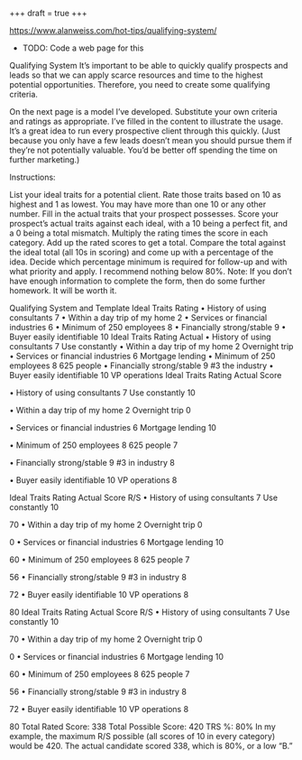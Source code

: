 +++
draft = true
+++

https://www.alanweiss.com/hot-tips/qualifying-system/

- TODO: Code a web page for this

Qualifying System
It’s important to be able to quickly qualify prospects and leads so
that we can apply scarce resources and time to the highest potential opportunities.
Therefore, you need to create some qualifying criteria.

On the next page is a model I’ve developed. Substitute your own criteria
and ratings as appropriate. I’ve filled in the content to illustrate the
usage. It’s a great idea to run every prospective client through this
quickly. (Just because you only have a few leads doesn’t mean you should
pursue them if they’re not potentially valuable. You’d be better off spending
the time on further marketing.)

Instructions:

List your ideal traits for a potential client.
Rate those traits based on 10 as highest and 1 as lowest. You may
have more than one 10 or any other number.
Fill in the actual traits that your prospect possesses.
Score your prospect’s actual traits against each ideal, with a 10
being a perfect fit, and a 0 being a total mismatch.
Multiply the rating times the score in each category.
Add up the rated scores to get a total.
Compare the total against the ideal total (all 10s in scoring) and
come up with a percentage of the idea.
Decide which percentage minimum is required for follow-up and with
what priority and apply. I recommend nothing below 80%.
Note: If you don’t have enough information to complete the form, then do some further homework. It will be worth it.

Qualifying System and Template
Ideal Traits	   	Rating
• History of using consultants	 	7
• Within a day trip of my home	 	2
• Services or financial industries	 	6
• Minimum of 250 employees	 	8
• Financially strong/stable	 	9
• Buyer easily identifiable	 	10
Ideal Traits	 	Rating	Actual
• History of using consultants	 	7	Use constantly
• Within a day trip of my home	 	2	Overnight trip
• Services or financial industries	 	6	Mortgage lending
• Minimum of 250 employees	 	8	625 people
• Financially strong/stable	 	9	#3 the industry
• Buyer easily identifiable	 	10	VP operations
Ideal Traits	 	Rating	Actual
Score

• History of using consultants	 	7	Use constantly
10

• Within a day trip of my home	 	2	Overnight trip
0

• Services or financial industries	 	6	Mortgage lending
10

• Minimum of 250 employees	 	8	625 people
7

• Financially strong/stable	 	9	#3 in industry
8

• Buyer easily identifiable	 	10	VP operations
8

Ideal Traits	 	Rating	Actual
Score R/S
• History of using consultants	 	7	Use constantly
10

70
• Within a day trip of my home	 	2	Overnight trip
0

0
• Services or financial industries	 	6	Mortgage lending
10

60
• Minimum of 250 employees	 	8	625 people
7

56
• Financially strong/stable	 	9	#3 in industry
8

72
• Buyer easily identifiable	 	10	VP operations
8

80
Ideal Traits	 	Rating	Actual
Score R/S
• History of using consultants	 	7	Use constantly
10

70
• Within a day trip of my home	 	2	Overnight trip
0

0
• Services or financial industries	 	6	Mortgage lending
10

60
• Minimum of 250 employees	 	8	625 people
7

56
• Financially strong/stable	 	9	#3 in industry
8

72
• Buyer easily identifiable	 	10	VP operations
8

80
 	Total Rated Score:
338
 	Total Possible Score:
420
 	TRS %:
80%
In my example, the maximum R/S possible (all scores of 10 in every category) would be 420. The actual candidate scored 338, which is 80%, or a low “B.”
